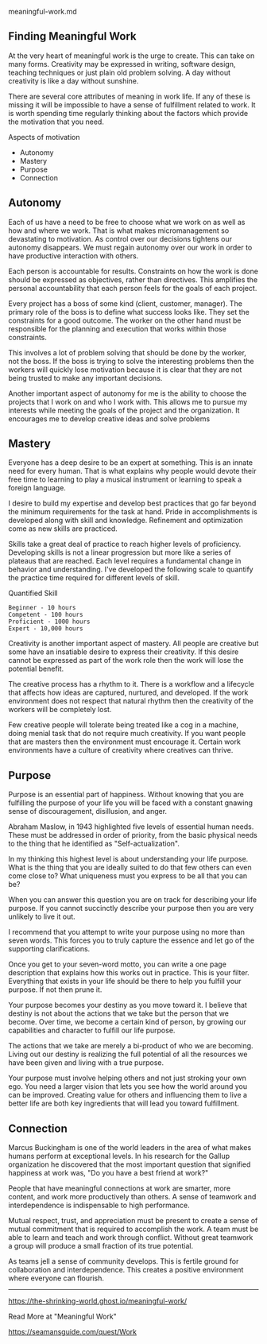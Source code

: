 meaningful-work.md

## Finding Meaningful Work

At the very heart of meaningful work is the urge to create. This can take on many forms. Creativity may be expressed in writing, software design, teaching techniques or just plain old problem solving. A day without creativity is like a day without sunshine.

There are several core attributes of meaning in work life. If any of these is missing it will be impossible to have a sense of fulfillment related to work. It is worth spending time regularly thinking about the factors which provide the motivation that you need.

Aspects of motivation

* Autonomy
* Mastery
* Purpose
* Connection

## Autonomy

Each of us have a need to be free to choose what we work on as well as how and where we work. That is what makes micromanagement so devastating to motivation. As control over our decisions tightens our autonomy disappears. We must regain autonomy over our work in order to have productive interaction with others.

Each person is accountable for results. Constraints on how the work is done should be expressed as objectives, rather than directives. This amplifies the personal accountability that each person feels for the goals of each project.

Every project has a boss of some kind (client, customer, manager). The primary role of the boss is to define what success looks like. They set the constraints for a good outcome. The worker on the other hand must be responsible for the planning and execution that works within those constraints.

This involves a lot of problem solving that should be done by the worker, not the boss. If the boss is trying to solve the interesting problems then the workers will quickly lose motivation because it is clear that they are not being trusted to make any important decisions.

Another important aspect of autonomy for me is the ability to choose the projects that I work on and who I work with. This allows me to pursue my interests while meeting the goals of the project and the organization. It encourages me to develop creative ideas and solve problems


## Mastery

Everyone has a deep desire to be an expert at something. This is an innate need for every human. That is what explains why people would devote their free time to learning to play a musical instrument or learning to speak a foreign language.

I desire to build my expertise and develop best practices that go far beyond the minimum requirements for the task at hand. Pride in accomplishments is developed along with skill and knowledge. Refinement and optimization come as new skills are practiced.

Skills take a great deal of practice to reach higher levels of proficiency. Developing skills is not a linear progression but more like a series of plateaus that are reached. Each level requires a fundamental change in behavior and understanding. I've developed the following scale to quantify the practice time required for different levels of skill.

Quantified Skill

    Beginner - 10 hours
    Competent - 100 hours
    Proficient - 1000 hours
    Expert - 10,000 hours

Creativity is another important aspect of mastery. All people are creative but some have an insatiable desire to express their creativity. If this desire cannot be expressed as part of the work role then the work will lose the potential benefit.

The creative process has a rhythm to it. There is a workflow and a lifecycle that affects how ideas are captured, nurtured, and developed. If the work environment does not respect that natural rhythm then the creativity of the workers will be completely lost.

Few creative people will tolerate being treated like a cog in a machine, doing menial task that do not require much creativity. If you want people that are masters then the environment must encourage it. Certain work environments have a culture of creativity where creatives can thrive.


## Purpose

Purpose is an essential part of happiness. Without knowing that you are fulfilling the purpose of your life you will be faced with a constant gnawing sense of discouragement, disillusion, and anger.

Abraham Maslow, in 1943 highlighted five levels of essential human needs. These must be addressed in order of priority, from the basic physical needs to the thing that he identified as "Self-actualization".

In my thinking this highest level is about understanding your life purpose. What is the thing that you are ideally suited to do that few others can even come close to? What uniqueness must you express to be all that you can be?

When you can answer this question you are on track for describing your life purpose. If you cannot succinctly describe your purpose then you are very unlikely to live it out.

I recommend that you attempt to write your purpose using no more than seven words. This forces you to truly capture the essence and let go of the supporting clarifications.

Once you get to your seven-word motto, you can write a one page description that explains how this works out in practice. This is your filter. Everything that exists in your life should be there to help you fulfill your purpose. If not then prune it.

Your purpose becomes your destiny as you move toward it. I believe that destiny is not about the actions that we take but the person that we become. Over time, we become a certain kind of person, by growing our capabilities and character to fulfill our life purpose.

The actions that we take are merely a bi-product of who we are becoming. Living out our destiny is realizing the full potential of all the resources we have been given and living with a true purpose.

Your purpose must involve helping others and not just stroking your own ego. You need a larger vision that lets you see how the world around you can be improved. Creating value for others and influencing them to live a better life are both key ingredients that will lead you toward fulfillment.


## Connection

Marcus Buckingham is one of the world leaders in the area of what makes humans perform at exceptional levels. In his research for the Gallup organization he discovered that the most important question that signified happiness at work was, "Do you have a best friend at work?"

People that have meaningful connections at work are smarter, more content, and work more productively than others. A sense of teamwork and interdependence is indispensable to high performance.

Mutual respect, trust, and appreciation must be present to create a sense of mutual commitment that is required to accomplish the work. A team must be able to learn and teach and work through conflict. Without great teamwork a group will produce a small fraction of its true potential.

As teams jell a sense of community develops. This is fertile ground for collaboration and interdependence. This creates a positive environment where everyone can flourish.


---

https://the-shrinking-world.ghost.io/meaningful-work/

Read More at "Meaningful Work" 

https://seamansguide.com/quest/Work

